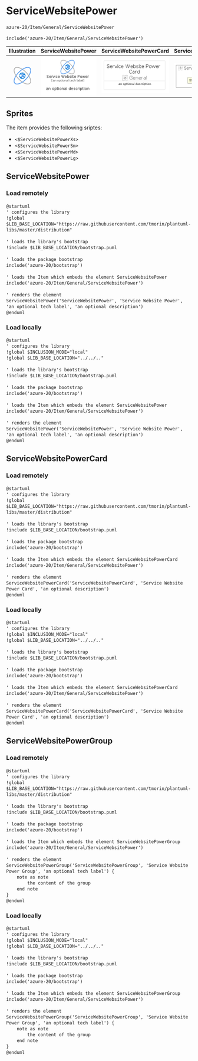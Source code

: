 # ServiceWebsitePower


```text
azure-20/Item/General/ServiceWebsitePower
```

```text
include('azure-20/Item/General/ServiceWebsitePower')
```



| Illustration | ServiceWebsitePower | ServiceWebsitePowerCard | ServiceWebsitePowerGroup |
| :---: | :---: | :---: | :---: |
| ![illustration for Illustration](../../../azure-20/Item/General/ServiceWebsitePower.png) | ![illustration for ServiceWebsitePower](../../../azure-20/Item/General/ServiceWebsitePower.Local.png) | ![illustration for ServiceWebsitePowerCard](../../../azure-20/Item/General/ServiceWebsitePowerCard.Local.png) | ![illustration for ServiceWebsitePowerGroup](../../../azure-20/Item/General/ServiceWebsitePowerGroup.Local.png) |



## Sprites
The item provides the following sriptes:

- `<$ServiceWebsitePowerXs>`
- `<$ServiceWebsitePowerSm>`
- `<$ServiceWebsitePowerMd>`
- `<$ServiceWebsitePowerLg>`





## ServiceWebsitePower

### Load remotely
```plantuml
@startuml
' configures the library
!global $LIB_BASE_LOCATION="https://raw.githubusercontent.com/tmorin/plantuml-libs/master/distribution"

' loads the library's bootstrap
!include $LIB_BASE_LOCATION/bootstrap.puml

' loads the package bootstrap
include('azure-20/bootstrap')

' loads the Item which embeds the element ServiceWebsitePower
include('azure-20/Item/General/ServiceWebsitePower')

' renders the element
ServiceWebsitePower('ServiceWebsitePower', 'Service Website Power', 'an optional tech label', 'an optional description')
@enduml
```

### Load locally
```plantuml
@startuml
' configures the library
!global $INCLUSION_MODE="local"
!global $LIB_BASE_LOCATION="../../.."

' loads the library's bootstrap
!include $LIB_BASE_LOCATION/bootstrap.puml

' loads the package bootstrap
include('azure-20/bootstrap')

' loads the Item which embeds the element ServiceWebsitePower
include('azure-20/Item/General/ServiceWebsitePower')

' renders the element
ServiceWebsitePower('ServiceWebsitePower', 'Service Website Power', 'an optional tech label', 'an optional description')
@enduml
```

## ServiceWebsitePowerCard

### Load remotely
```plantuml
@startuml
' configures the library
!global $LIB_BASE_LOCATION="https://raw.githubusercontent.com/tmorin/plantuml-libs/master/distribution"

' loads the library's bootstrap
!include $LIB_BASE_LOCATION/bootstrap.puml

' loads the package bootstrap
include('azure-20/bootstrap')

' loads the Item which embeds the element ServiceWebsitePowerCard
include('azure-20/Item/General/ServiceWebsitePower')

' renders the element
ServiceWebsitePowerCard('ServiceWebsitePowerCard', 'Service Website Power Card', 'an optional description')
@enduml
```

### Load locally
```plantuml
@startuml
' configures the library
!global $INCLUSION_MODE="local"
!global $LIB_BASE_LOCATION="../../.."

' loads the library's bootstrap
!include $LIB_BASE_LOCATION/bootstrap.puml

' loads the package bootstrap
include('azure-20/bootstrap')

' loads the Item which embeds the element ServiceWebsitePowerCard
include('azure-20/Item/General/ServiceWebsitePower')

' renders the element
ServiceWebsitePowerCard('ServiceWebsitePowerCard', 'Service Website Power Card', 'an optional description')
@enduml
```

## ServiceWebsitePowerGroup

### Load remotely
```plantuml
@startuml
' configures the library
!global $LIB_BASE_LOCATION="https://raw.githubusercontent.com/tmorin/plantuml-libs/master/distribution"

' loads the library's bootstrap
!include $LIB_BASE_LOCATION/bootstrap.puml

' loads the package bootstrap
include('azure-20/bootstrap')

' loads the Item which embeds the element ServiceWebsitePowerGroup
include('azure-20/Item/General/ServiceWebsitePower')

' renders the element
ServiceWebsitePowerGroup('ServiceWebsitePowerGroup', 'Service Website Power Group', 'an optional tech label') {
    note as note
        the content of the group
    end note
}
@enduml
```

### Load locally
```plantuml
@startuml
' configures the library
!global $INCLUSION_MODE="local"
!global $LIB_BASE_LOCATION="../../.."

' loads the library's bootstrap
!include $LIB_BASE_LOCATION/bootstrap.puml

' loads the package bootstrap
include('azure-20/bootstrap')

' loads the Item which embeds the element ServiceWebsitePowerGroup
include('azure-20/Item/General/ServiceWebsitePower')

' renders the element
ServiceWebsitePowerGroup('ServiceWebsitePowerGroup', 'Service Website Power Group', 'an optional tech label') {
    note as note
        the content of the group
    end note
}
@enduml
```

